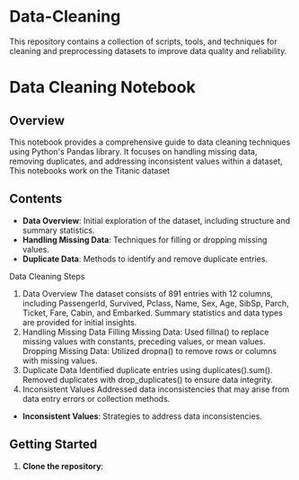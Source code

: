 # Data-Cleaning
This repository contains a collection of scripts, tools, and techniques for cleaning and preprocessing datasets to improve data quality and reliability.
# Data Cleaning Notebook  

## Overview  

This notebook provides a comprehensive guide to data cleaning techniques using Python's Pandas library. It focuses on handling missing data, removing duplicates, and addressing inconsistent values within a dataset, 
This notebooks work on the Titanic dataset

## Contents  

- **Data Overview**: Initial exploration of the dataset, including structure and summary statistics.  
- **Handling Missing Data**: Techniques for filling or dropping missing values.  
- **Duplicate Data**: Methods to identify and remove duplicate entries.  


Data Cleaning Steps
1. Data Overview
The dataset consists of 891 entries with 12 columns, including PassengerId, Survived, Pclass, Name, Sex, Age, SibSp, Parch, Ticket, Fare, Cabin, and Embarked.
Summary statistics and data types are provided for initial insights.
2. Handling Missing Data
Filling Missing Data:
Used fillna() to replace missing values with constants, preceding values, or mean values.
Dropping Missing Data:
Utilized dropna() to remove rows or columns with missing values.
3. Duplicate Data
Identified duplicate entries using duplicates().sum().
Removed duplicates with drop_duplicates() to ensure data integrity.
4. Inconsistent Values
Addressed data inconsistencies that may arise from data entry errors or collection methods.
- **Inconsistent Values**: Strategies to address data inconsistencies.  

## Getting Started  

1. **Clone the repository**:  
   ```bash  
